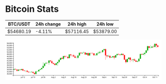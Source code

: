 # Bitcoin Stats

BTC/USDT|24h change|24h high|24h low|
|---|---|---|---|
|$54680.19|-4.11%|$57116.45|$53879.00|

<img src="./chart.svg">
